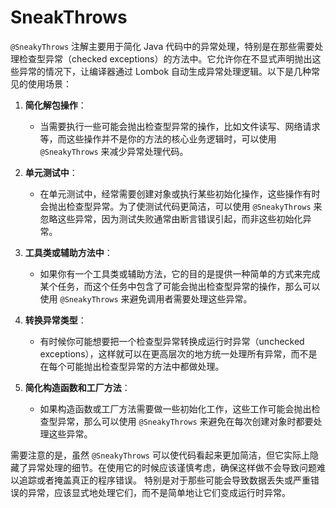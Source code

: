 # SneakThrows

`@SneakyThrows` 注解主要用于简化 Java 代码中的异常处理，特别是在那些需要处理检查型异常（checked
exceptions）的方法中。它允许你在不显式声明抛出这些异常的情况下，让编译器通过 Lombok 自动生成异常处理逻辑。以下是几种常见的使用场景：

1. **简化解包操作**：
    - 当需要执行一些可能会抛出检查型异常的操作，比如文件读写、网络请求等，而这些操作并不是你的方法的核心业务逻辑时，可以使用
      `@SneakyThrows` 来减少异常处理代码。

2. **单元测试中**：
    - 在单元测试中，经常需要创建对象或执行某些初始化操作，这些操作有时会抛出检查型异常。为了使测试代码更简洁，可以使用
      `@SneakyThrows` 来忽略这些异常，因为测试失败通常由断言错误引起，而非这些初始化异常。

3. **工具类或辅助方法中**：
    - 如果你有一个工具类或辅助方法，它的目的是提供一种简单的方式来完成某个任务，而这个任务中包含了可能会抛出检查型异常的操作，那么可以使用
      `@SneakyThrows` 来避免调用者需要处理这些异常。

4. **转换异常类型**：
    - 有时候你可能想要把一个检查型异常转换成运行时异常（unchecked
      exceptions），这样就可以在更高层次的地方统一处理所有异常，而不是在每个可能抛出检查型异常的方法中都做处理。

5. **简化构造函数和工厂方法**：
    - 如果构造函数或工厂方法需要做一些初始化工作，这些工作可能会抛出检查型异常，那么可以使用 `@SneakyThrows`
      来避免在每次创建对象时都要处理这些异常。

需要注意的是，虽然 `@SneakyThrows`
可以使代码看起来更加简洁，但它实际上隐藏了异常处理的细节。在使用它的时候应该谨慎考虑，确保这样做不会导致问题难以追踪或者掩盖真正的程序错误。
特别是对于那些可能会导致数据丢失或严重错误的异常，应该显式地处理它们，而不是简单地让它们变成运行时异常。



